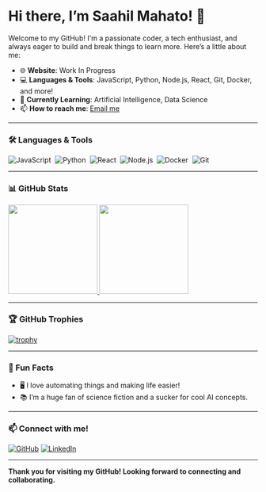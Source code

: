 # Hi there, I’m Saahil Mahato! 👋

Welcome to my GitHub! I'm a passionate coder, a tech enthusiast, and always eager to build and break things to learn more. Here’s a little about me:

- 🌐 **Website**: Work In Progress
- 💻 **Languages & Tools**: JavaScript, Python, Node.js, React, Git, Docker, and more!
- 🌱 **Currently Learning**: Artificial Intelligence, Data Science
- 📫 **How to reach me**: [Email me](mailto:mahatosaahil4@gmail.com)

---

### 🛠️ Languages & Tools

![JavaScript](https://img.shields.io/badge/-JavaScript-05122A?style=flat&logo=javascript)&nbsp;
![Python](https://img.shields.io/badge/-Python-05122A?style=flat&logo=python)&nbsp;
![React](https://img.shields.io/badge/-React-05122A?style=flat&logo=react)&nbsp;
![Node.js](https://img.shields.io/badge/-Node.js-05122A?style=flat&logo=node.js)&nbsp;
![Docker](https://img.shields.io/badge/-Docker-05122A?style=flat&logo=docker)&nbsp;
![Git](https://img.shields.io/badge/-Git-05122A?style=flat&logo=git)&nbsp;

---

### 📊 GitHub Stats

<a href="https://github.com/SaahilMahato">
  <img height="180em" src="https://github-readme-stats.vercel.app/api?username=codesaahil&show_icons=true&hide_border=true&theme=react&count_private=true&include_all_commits=true" />
  <img height="180em" src="https://github-readme-stats.vercel.app/api/top-langs/?username=codesaahil&layout=compact&langs_count=8&theme=react" />
</a>

---

### 🏆 GitHub Trophies

[![trophy](https://github-profile-trophy.vercel.app/?username=codesaahil&theme=algolia&column=4)](https://github.com/ryo-ma/github-profile-trophy)

---

### 🧩 Fun Facts

- 🖥️ I love automating things and making life easier!
- 📚 I’m a huge fan of science fiction and a sucker for cool AI concepts.

---

### 📫 Connect with me!

[![GitHub](https://img.shields.io/badge/-GitHub-05122A?style=flat&logo=github)](https://github.com/codesaahil)
[![LinkedIn](https://img.shields.io/badge/-LinkedIn-05122A?style=flat&logo=linkedin)](https://www.linkedin.com/in/saahil-mahato-6810ba171/)

---

**Thank you for visiting my GitHub! Looking forward to connecting and collaborating.**
